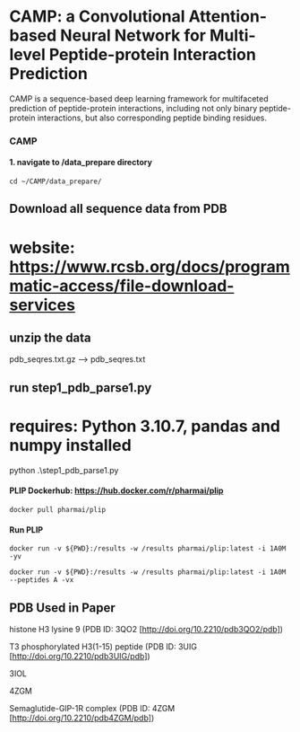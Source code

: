 # CAMP: a Convolutional Attention-based Neural Network for Multi-level Peptide-protein Interaction Prediction

CAMP is a sequence-based deep learning framework for multifaceted prediction of peptide-protein interactions, including not only binary peptide-protein interactions, but also corresponding peptide binding residues.

### CAMP
#### 1. navigate to /data_prepare directory  
```
cd ~/CAMP/data_prepare/
```

## Download all sequence data from PDB
# website: https://www.rcsb.org/docs/programmatic-access/file-download-services

## unzip the data

pdb_seqres.txt.gz --> pdb_seqres.txt

## run step1_pdb_parse1.py
# requires: Python 3.10.7, pandas and numpy installed

python .\step1_pdb_parse1.py

#### PLIP Dockerhub: https://hub.docker.com/r/pharmai/plip
```
docker pull pharmai/plip
```

#### Run PLIP
```
docker run -v ${PWD}:/results -w /results pharmai/plip:latest -i 1A0M -yv

docker run -v ${PWD}:/results -w /results pharmai/plip:latest -i 1A0M --peptides A -vx
```

## PDB Used in Paper

histone H3 lysine 9 (PDB ID: 3QO2 [http://doi.org/10.2210/pdb3QO2/pdb])

T3 phosphorylated H3(1-15) peptide (PDB ID: 3UIG [http://doi.org/10.2210/pdb3UIG/pdb])

3IOL

4ZGM

Semaglutide-GlP-1R complex (PDB ID: 4ZGM [http://doi.org/10.2210/pdb4ZGM/pdb]) 